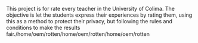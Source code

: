 This project is for rate every teacher in the University of Colima. The objective is let the students express their experiences by rating them, using this as a method to protect their privacy, but following the rules and conditions to make the results fair./home/oem/rotten/home/oem/rotten/home/oem/rotten